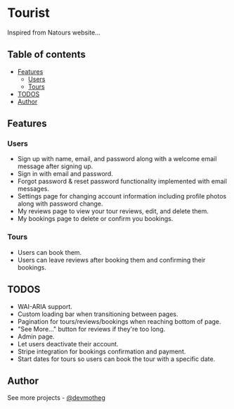 # Tourist

Inspired from Natours website...

## Table of contents

- [Features](#features)
  - [Users](#users)
  - [Tours](#tours)
- [TODOS](#todos)
- [Author](#author)

## Features

### Users

- Sign up with name, email, and password along with a welcome email message after signing up.
- Sign in with email and password.
- Forgot password & reset password functionality implemented with email messages.
- Settings page for changing account information including profile photos along with password change.
- My reviews page to view your tour reviews, edit, and delete them.
- My bookings page to delete or confirm you bookings.

### Tours

- Users can book them.
- Users can leave reviews after booking them and confirming their bookings.

## TODOS

- WAI-ARIA support.
- Custom loading bar when transitioning between pages.
- Pagination for tours/reviews/bookings when reaching bottom of page.
- "See More..." button for reviews if they're too long.
- Admin page.
- Let users deactivate their account.
- Stripe integration for bookings confirmation and payment.
- Start dates for tours so users can book the tour with a specific date.

## Author

See more projects - [@devmotheg](https://github.com/devmotheg?tab=repositories)
